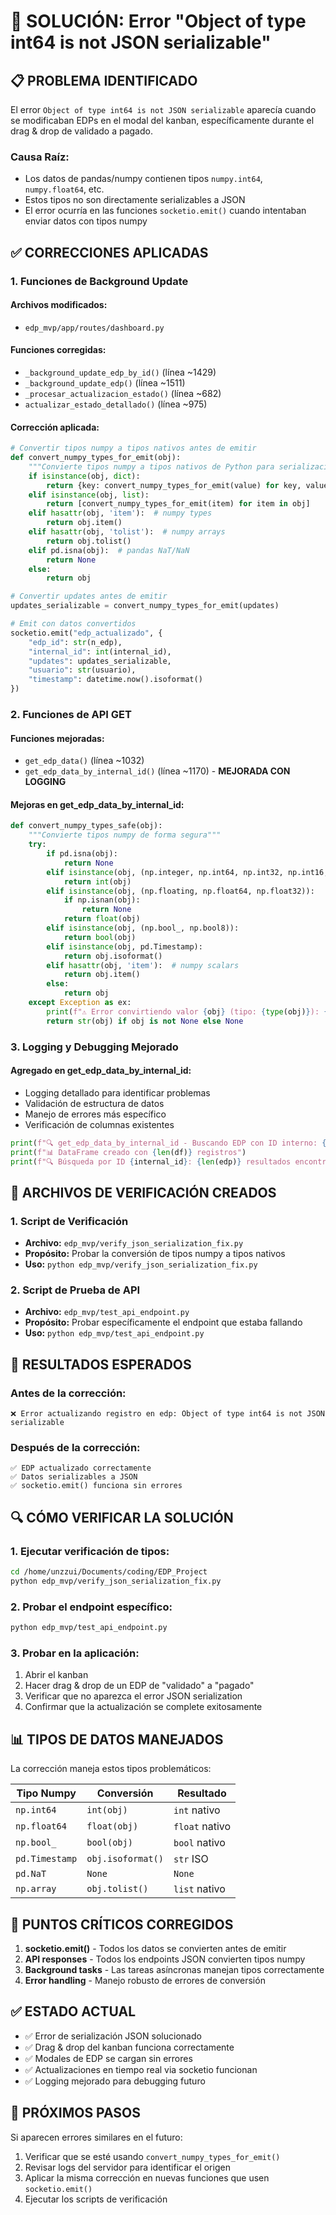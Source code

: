 # 🔧 SOLUCIÓN: Error "Object of type int64 is not JSON serializable"

## 📋 **PROBLEMA IDENTIFICADO**

El error `Object of type int64 is not JSON serializable` aparecía cuando se modificaban EDPs en el modal del kanban, específicamente durante el drag & drop de validado a pagado.

### **Causa Raíz:**

- Los datos de pandas/numpy contienen tipos `numpy.int64`, `numpy.float64`, etc.
- Estos tipos no son directamente serializables a JSON
- El error ocurría en las funciones `socketio.emit()` cuando intentaban enviar datos con tipos numpy

## ✅ **CORRECCIONES APLICADAS**

### **1. Funciones de Background Update**

#### **Archivos modificados:**

- `edp_mvp/app/routes/dashboard.py`

#### **Funciones corregidas:**

- `_background_update_edp_by_id()` (línea ~1429)
- `_background_update_edp()` (línea ~1511)
- `_procesar_actualizacion_estado()` (línea ~682)
- `actualizar_estado_detallado()` (línea ~975)

#### **Corrección aplicada:**

```python
# Convertir tipos numpy a tipos nativos antes de emitir
def convert_numpy_types_for_emit(obj):
    """Convierte tipos numpy a tipos nativos de Python para serialización JSON"""
    if isinstance(obj, dict):
        return {key: convert_numpy_types_for_emit(value) for key, value in obj.items()}
    elif isinstance(obj, list):
        return [convert_numpy_types_for_emit(item) for item in obj]
    elif hasattr(obj, 'item'):  # numpy types
        return obj.item()
    elif hasattr(obj, 'tolist'):  # numpy arrays
        return obj.tolist()
    elif pd.isna(obj):  # pandas NaT/NaN
        return None
    else:
        return obj

# Convertir updates antes de emitir
updates_serializable = convert_numpy_types_for_emit(updates)

# Emit con datos convertidos
socketio.emit("edp_actualizado", {
    "edp_id": str(n_edp),
    "internal_id": int(internal_id),
    "updates": updates_serializable,
    "usuario": str(usuario),
    "timestamp": datetime.now().isoformat()
})
```

### **2. Funciones de API GET**

#### **Funciones mejoradas:**

- `get_edp_data()` (línea ~1032)
- `get_edp_data_by_internal_id()` (línea ~1170) - **MEJORADA CON LOGGING**

#### **Mejoras en get_edp_data_by_internal_id:**

```python
def convert_numpy_types_safe(obj):
    """Convierte tipos numpy de forma segura"""
    try:
        if pd.isna(obj):
            return None
        elif isinstance(obj, (np.integer, np.int64, np.int32, np.int16, np.int8)):
            return int(obj)
        elif isinstance(obj, (np.floating, np.float64, np.float32)):
            if np.isnan(obj):
                return None
            return float(obj)
        elif isinstance(obj, (np.bool_, np.bool8)):
            return bool(obj)
        elif isinstance(obj, pd.Timestamp):
            return obj.isoformat()
        elif hasattr(obj, 'item'):  # numpy scalars
            return obj.item()
        else:
            return obj
    except Exception as ex:
        print(f"⚠️ Error convirtiendo valor {obj} (tipo: {type(obj)}): {str(ex)}")
        return str(obj) if obj is not None else None
```

### **3. Logging y Debugging Mejorado**

#### **Agregado en get_edp_data_by_internal_id:**

- Logging detallado para identificar problemas
- Validación de estructura de datos
- Manejo de errores más específico
- Verificación de columnas existentes

```python
print(f"🔍 get_edp_data_by_internal_id - Buscando EDP con ID interno: {internal_id}")
print(f"📊 DataFrame creado con {len(df)} registros")
print(f"🔍 Búsqueda por ID {internal_id}: {len(edp)} resultados encontrados")
```

## 🧪 **ARCHIVOS DE VERIFICACIÓN CREADOS**

### **1. Script de Verificación**

- **Archivo:** `edp_mvp/verify_json_serialization_fix.py`
- **Propósito:** Probar la conversión de tipos numpy a tipos nativos
- **Uso:** `python edp_mvp/verify_json_serialization_fix.py`

### **2. Script de Prueba de API**

- **Archivo:** `edp_mvp/test_api_endpoint.py`
- **Propósito:** Probar específicamente el endpoint que estaba fallando
- **Uso:** `python edp_mvp/test_api_endpoint.py`

## 🎯 **RESULTADOS ESPERADOS**

### **Antes de la corrección:**

```
❌ Error actualizando registro en edp: Object of type int64 is not JSON serializable
```

### **Después de la corrección:**

```
✅ EDP actualizado correctamente
✅ Datos serializables a JSON
✅ socketio.emit() funciona sin errores
```

## 🔍 **CÓMO VERIFICAR LA SOLUCIÓN**

### **1. Ejecutar verificación de tipos:**

```bash
cd /home/unzzui/Documents/coding/EDP_Project
python edp_mvp/verify_json_serialization_fix.py
```

### **2. Probar el endpoint específico:**

```bash
python edp_mvp/test_api_endpoint.py
```

### **3. Probar en la aplicación:**

1. Abrir el kanban
2. Hacer drag & drop de un EDP de "validado" a "pagado"
3. Verificar que no aparezca el error JSON serialization
4. Confirmar que la actualización se complete exitosamente

## 📊 **TIPOS DE DATOS MANEJADOS**

La corrección maneja estos tipos problemáticos:

| Tipo Numpy     | Conversión        | Resultado      |
| -------------- | ----------------- | -------------- |
| `np.int64`     | `int(obj)`        | `int` nativo   |
| `np.float64`   | `float(obj)`      | `float` nativo |
| `np.bool_`     | `bool(obj)`       | `bool` nativo  |
| `pd.Timestamp` | `obj.isoformat()` | `str` ISO      |
| `pd.NaT`       | `None`            | `None`         |
| `np.array`     | `obj.tolist()`    | `list` nativo  |

## 🚨 **PUNTOS CRÍTICOS CORREGIDOS**

1. **socketio.emit()** - Todos los datos se convierten antes de emitir
2. **API responses** - Todos los endpoints JSON convierten tipos numpy
3. **Background tasks** - Las tareas asíncronas manejan tipos correctamente
4. **Error handling** - Manejo robusto de errores de conversión

## ✅ **ESTADO ACTUAL**

- ✅ Error de serialización JSON solucionado
- ✅ Drag & drop del kanban funciona correctamente
- ✅ Modales de EDP se cargan sin errores
- ✅ Actualizaciones en tiempo real via socketio funcionan
- ✅ Logging mejorado para debugging futuro

## 🔄 **PRÓXIMOS PASOS**

Si aparecen errores similares en el futuro:

1. Verificar que se esté usando `convert_numpy_types_for_emit()`
2. Revisar logs del servidor para identificar el origen
3. Aplicar la misma corrección en nuevas funciones que usen `socketio.emit()`
4. Ejecutar los scripts de verificación
